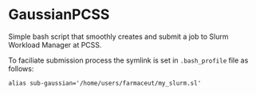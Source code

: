 # GaussianPCSS
Simple bash script that smoothly creates and submit a job to Slurm Workload Manager at PCSS.

To faciliate submission process the symlink is set in `.bash_profile` file as follows:

`alias sub-gaussian='/home/users/farmaceut/my_slurm.sl'`
